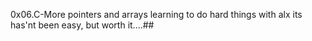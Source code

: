 0x06.C-More pointers and arrays
learning to do hard things with alx
its has'nt been easy, but worth it....##
